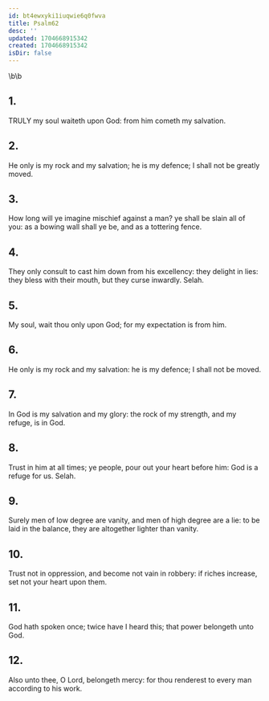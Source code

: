 ```yaml
---
id: bt4ewxyki1iuqwie6q0fwva
title: Psalm62
desc: ''
updated: 1704668915342
created: 1704668915342
isDir: false
---
```

\b\b
## 1.
TRULY my soul waiteth upon God: from him cometh my salvation.
## 2.
He only is my rock and my salvation; he is my defence; I shall not be greatly moved.
## 3.
How long will ye imagine mischief against a man?  ye shall be slain all of you: as a bowing wall shall ye be, and as a tottering fence.
## 4.
They only consult to cast him down from his excellency: they delight in lies: they bless with their mouth, but they curse inwardly.  Selah.
## 5.
My soul, wait thou only upon God; for my expectation is from him.
## 6.
He only is my rock and my salvation: he is my defence; I shall not be moved.
## 7.
In God is my salvation and my glory: the rock of my strength, and my refuge, is in God.
## 8.
Trust in him at all times; ye people, pour out your heart before him: God is a refuge for us.  Selah.
## 9.
Surely men of low degree are vanity, and men of high degree are a lie: to be laid in the balance, they are altogether lighter than vanity.
## 10.
Trust not in oppression, and become not vain in robbery: if riches increase, set not your heart upon them.
## 11.
God hath spoken once; twice have I heard this; that power belongeth unto God.
## 12.
Also unto thee, O Lord, belongeth mercy: for thou renderest to every man according to his work.
